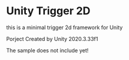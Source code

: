 # Unity Trigger 2D
 this is a minimal trigger 2d framework for Unity

Porject Created by Unity 2020.3.33f1

The sample does not include yet!
